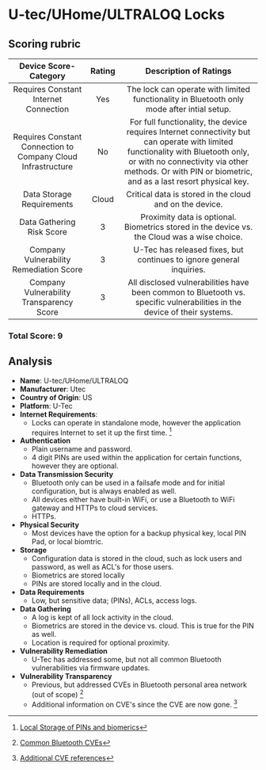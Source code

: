# U-tec/UHome/ULTRALOQ Locks
## Scoring rubric
| Device Score-Category |  Rating | Description of Ratings | 
| :---: | :---: | :---: | 
| Requires Constant Internet Connection | Yes | The lock can operate with limited functionality in Bluetooth only mode after intial setup.   |
| Requires Constant Connection to Company Cloud Infrastructure | No | For full functionality, the device requires Internet connectivity but can operate with limited functionality with Bluetooth only, or with no connectivity via other methods.  Or with PIN or biometric, and as a last resort physical key. |
| Data Storage Requirements | Cloud | Critical data is stored in the cloud and on the device. |
| Data Gathering Risk Score | 3 | Proximity data is optional.  Biometrics stored in the device vs. the Cloud was a wise choice. |
| Company Vulnerability Remediation Score | 3 | U-Tec has released fixes, but continues to ignore general inquiries. |
| Company Vulnerability Transparency Score | 3 | All disclosed vulnerabilities have been common to Bluetooth vs. specific vulnerabilities in the device of their systems. | 
### Total Score: 9

## Analysis
- **Name**: U-tec/UHome/ULTRALOQ
- **Manufacturer**: Utec
- **Country of Origin**: US
- **Platform**: U-Tec
- **Internet Requirements**:
    - Locks can operate in standalone mode, however the application requires Internet to set it up the first time.  [^1]
- **Authentication**
   - Plain username and password.
   - 4 digit PINs are used within the application for certain functions, however they are optional.  
- **Data Transmission Security**
    - Bluetooth only can be used in a failsafe mode and for initial configuration, but is always enabled as well.
    - All devices either have built-in WiFi, or use a Bluetooth to WiFi gateway and HTTPs to cloud services.
    - HTTPs.  
- **Physical Security**
    - Most devices have the option for a backup physical key, local PIN Pad, or local biomtric.
- **Storage**
    - Configuration data is stored in the cloud, such as lock users and password, as well as ACL's for those users.
    - Biometrics are stored locally
    - PINs are stored locally and in the cloud.
- **Data Requirements**
    - Low, but sensitive data; (PINs), ACLs, access logs.
- **Data Gathering**
  - A log is kept of all lock activity in the cloud.
  - Biometrics are stored in the device vs. cloud.  This is true for the PIN as well.
  - Location is required for optional proximity.
- **Vulnerability Remediation**
  - U-Tec has addressed some, but not all common Bluetooth vulnerabilities via firmware updates.
- **Vulnerability Transparency**
  - Previous, but addressed CVEs in Bluetooth personal area network (out of scope) [^2]
  - Additional information on CVE's since the CVE are now gone. [^3]

[^1]: [Local Storage of PINs and biomerics](https://ieeexplore.ieee.org/abstract/document/9537052)
[^2]: [Common Bluetooth CVEs](https://app.opencve.io/cve/?vendor=u-tec&product=ultraloq_ul3_bt)
[^3]: [Additional CVE references](https://threatpost.com/smart-lock-turns-out-to-be-not-so-smart-or-secure/146091/)



